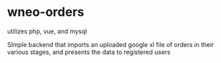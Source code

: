 # wneo-orders

utilizes php, vue, and mysql

SImple backend that imports an uploaded google xl file of orders in their various stages, and presents the data to registered users
